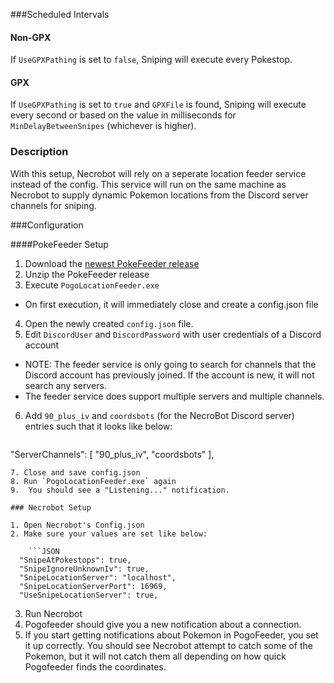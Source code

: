 ###Scheduled Intervals
#### Non-GPX
If `UseGPXPathing` is set to `false`,
Sniping will execute every Pokestop.

#### GPX
If `UseGPXPathing` is set to `true` and `GPXFile` is found,
Sniping will execute every second or based on the value in milliseconds for `MinDelayBetweenSnipes` (whichever is higher).

### Description
With this setup, Necrobot will rely on a seperate location feeder service instead of the config. This service will run on the same machine as Necrobot to supply dynamic Pokemon locations from the Discord server channels for sniping.

###Configuration

####PokeFeeder Setup
1. Download the [newest PokeFeeder release](https://github.com/5andr0/PogoLocationFeeder/releases/latest)
2. Unzip the PokeFeeder release
3. Execute `PogoLocationFeeder.exe`
 * On first execution, it will immediately close and create a config.json file
4. Open the newly created `config.json` file.
5. Edit `DiscordUser` and `DiscordPassword` with user credentials of a Discord account
 * NOTE: The feeder service is only going to search for channels that the Discord account has previously joined. If the account is new, it will not search any servers.
 * The feeder service does support multiple servers and multiple channels.
6. Add `90_plus_iv` and `coordsbots` (for the NecroBot Discord server) entries such that it looks like below:

    ```JSON 
  "ServerChannels": [
    "90_plus_iv",
    "coordsbots"
  ],
```
7. Close and save config.json
8. Run `PogoLocationFeeder.exe` again
9.  You should see a "Listening..." notification.

### Necrobot Setup

1. Open Necrobot's Config.json
2. Make sure your values are set like below:

    ```JSON
  "SnipeAtPokestops": true,
  "SnipeIgnoreUnknownIv": true,
  "SnipeLocationServer": "localhost",
  "SnipeLocationServerPort": 16969,
  "UseSnipeLocationServer": true,
```
3. Run Necrobot
4. Pogofeeder should give you a new notification about a connection.
5. If you start getting notifications about Pokemon in PogoFeeder, you set it up correctly. You should see Necrobot attempt to catch some of the Pokemon, but it will not catch them all depending on how quick Pogofeeder finds the coordinates.